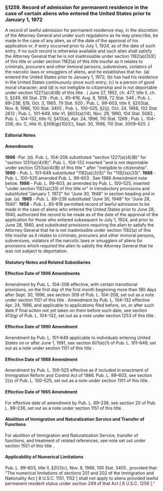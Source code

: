 <!--
url: https://uscode.house.gov/view.xhtml?req=granuleid:USC-prelim-title8-section1259&num=0&edition=prelim
date_accessed: 2024-07-28 23:45:35
-->
### §1259\. Record of admission for permanent residence in the case of certain aliens who entered the United States prior to January 1, 1972
 A record of lawful admission for permanent residence may, in the discretion of the Attorney General and under such regulations as he may prescribe, be made in the case of any alien, as of the date of the approval of his application or, if entry occurred prior to July 1, 1924, as of the date of such entry, if no such record is otherwise available and such alien shall satisfy the Attorney General that he is not inadmissible under
 section 1182(a)(3\)(E) of this title
 or under
 section 1182(a) of this title
 insofar as it relates to criminals, procurers and other immoral persons, subversives, violators of the narcotic laws or smugglers of aliens, and he establishes that he\-
 (a) entered the United States prior to January 1, 1972;
 (b) has had his residence in the United States continuously since such entry;
 (c) is a person of good moral character; and
 (d) is not ineligible to citizenship and is not deportable under
 section 1227(a)(4\)(B) of this title
 .
 (
 June 27, 1952, ch. 477, title II, ch. 5, §249,
 66 Stat. 219
 ;
 Pub. L. 85–616,
 Aug. 8, 1958,
 72 Stat. 546
 ;
 Pub. L. 89–236,
 §19, Oct. 3, 1965,
 79 Stat. 920
 ;
 Pub. L. 99–603,
 title II, §203(a), Nov. 6, 1986,
 100 Stat. 3405
 ;
 Pub. L. 100–525,
 §2(j), Oct. 24, 1988,
 102 Stat. 2612
 ;
 Pub. L. 101–649,
 title VI, §603(a)(14\), Nov. 29, 1990,
 104 Stat. 5083
 ;
 Pub. L. 104–132,
 title IV, §413(e), Apr. 24, 1996,
 110 Stat. 1269
 ;
 Pub. L. 104–208,
 div. C, title III, §308(g)(10\)(C), Sept. 30, 1996,
 110 Stat. 3009–625
 .)
#### **Editorial Notes**
#### Amendments
**1996** 
 \-Par. (d).
 Pub. L. 104–208
 substituted "section 1227(a)(4\)(B)" for "section 1251(a)(4\)(B)".
 Pub. L. 104–132
 inserted "and is not deportable under
 section 1251(a)(4\)(B) of this title
 " after "ineligible to citizenship".
**1990** 
 \-
 Pub. L. 101–649
 substituted "1182(a)(3\)(E)" for "1182(a)(33\)".
**1988** 
 \-
 Pub. L. 100–525
 amended
 Pub. L. 99–603
 . See 1986 Amendment note below.
**1986** 
 \-
 Pub. L. 99–603,
 as amended by
 Pub. L. 100–525,
 inserted "under
 section 1182(a)(33\) of this title
 or" in introductory provisions and substituted "January 1, 1972" for "June 30, 1948" in section heading and in par. (a).
**1965** 
 \-
 Pub. L. 89–236
 substituted "June 30, 1948" for "June 28, 1940".
**1958** 
 \-
 Pub. L. 85–616
 permitted record of lawful admission to be made in the case of aliens who entered the United States prior to June 28, 1940, authorized the record to be made as of the date of the approval of the application for those who entered subsequent to July 1, 1924, and prior to June 28, 1940, and substituted provisions requiring the alien to satisfy the Attorney General that he is not inadmissible under
 section 1182(a) of this title
 insofar as it relates to criminals, procurers and other immoral persons, subversives, violators of the narcotic laws or smugglers of aliens for provisions which required the alien to satisfy the Attorney General that he was not subject to deportation.
#### **Statutory Notes and Related Subsidiaries**
#### Effective Date of 1996 Amendments
 Amendment by
 Pub. L. 104–208
 effective, with certain transitional provisions, on the first day of the first month beginning more than 180 days after Sept. 30, 1996, see section 309 of
 Pub. L. 104–208,
 set out as a note under
 section 1101 of this title
 .
 Amendment by
 Pub. L. 104–132
 effective Apr. 24, 1996, and applicable to applications filed before, on, or after such date if final action not yet taken on them before such date, see section 413(g) of
 Pub. L. 104–132,
 set out as a note under
 section 1253 of this title
 .
#### Effective Date of 1990 Amendment
 Amendment by
 Pub. L. 101–649
 applicable to individuals entering United States on or after June 1, 1991, see section 601(e)(1\) of
 Pub. L. 101–649,
 set out as a note under
 section 1101 of this title
 .
#### Effective Date of 1988 Amendment
 Amendment by
 Pub. L. 100–525
 effective as if included in enactment of Immigration Reform and Control Act of 1986,
 Pub. L. 99–603,
 see section 2(s) of
 Pub. L. 100–525,
 set out as a note under
 section 1101 of this title
 .
#### Effective Date of 1965 Amendment
 For effective date of amendment by
 Pub. L. 89–236,
 see section 20 of
 Pub. L. 89–236,
 set out as a note under
 section 1151 of this title
 .
#### Abolition of Immigration and Naturalization Service and Transfer of Functions
 For abolition of Immigration and Naturalization Service, transfer of functions, and treatment of related references, see note set out under
 section 1551 of this title
 .
#### Applicability of Numerical Limitations
Pub. L. 99–603,
 title II, §203(c), Nov. 6, 1986,
 100 Stat. 3405
 , provided that: "The numerical limitations of sections 201 and 202 of the Immigration and Nationality Act \[
 8 U.S.C. 1151, 1152
 ] shall not apply to aliens provided lawful permanent resident status under section 249 of that Act \[
 8 U.S.C. 1259
 ]."
